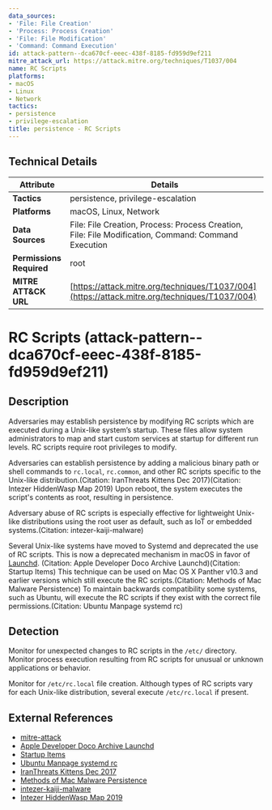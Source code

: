 ```yaml
---
data_sources:
- 'File: File Creation'
- 'Process: Process Creation'
- 'File: File Modification'
- 'Command: Command Execution'
id: attack-pattern--dca670cf-eeec-438f-8185-fd959d9ef211
mitre_attack_url: https://attack.mitre.org/techniques/T1037/004
name: RC Scripts
platforms:
- macOS
- Linux
- Network
tactics:
- persistence
- privilege-escalation
title: persistence - RC Scripts
---
```


## Technical Details

| Attribute | Details |
|-----------|----------|
| **Tactics** | persistence, privilege-escalation |
| **Platforms** | macOS, Linux, Network |
| **Data Sources** | File: File Creation, Process: Process Creation, File: File Modification, Command: Command Execution |
| **Permissions Required** | root |
| **MITRE ATT&CK URL** | [https://attack.mitre.org/techniques/T1037/004](https://attack.mitre.org/techniques/T1037/004) |

# RC Scripts (attack-pattern--dca670cf-eeec-438f-8185-fd959d9ef211)

## Description
Adversaries may establish persistence by modifying RC scripts which are executed during a Unix-like system’s startup. These files allow system administrators to map and start custom services at startup for different run levels. RC scripts require root privileges to modify.

Adversaries can establish persistence by adding a malicious binary path or shell commands to <code>rc.local</code>, <code>rc.common</code>, and other RC scripts specific to the Unix-like distribution.(Citation: IranThreats Kittens Dec 2017)(Citation: Intezer HiddenWasp Map 2019) Upon reboot, the system executes the script's contents as root, resulting in persistence.

Adversary abuse of RC scripts is especially effective for lightweight Unix-like distributions using the root user as default, such as IoT or embedded systems.(Citation: intezer-kaiji-malware)

Several Unix-like systems have moved to Systemd and deprecated the use of RC scripts. This is now a deprecated mechanism in macOS in favor of [Launchd](https://attack.mitre.org/techniques/T1053/004). (Citation: Apple Developer Doco Archive Launchd)(Citation: Startup Items) This technique can be used on Mac OS X Panther v10.3 and earlier versions which still execute the RC scripts.(Citation: Methods of Mac Malware Persistence) To maintain backwards compatibility some systems, such as Ubuntu, will execute the RC scripts if they exist with the correct file permissions.(Citation: Ubuntu Manpage systemd rc)

## Detection
Monitor for unexpected changes to RC scripts in the <code>/etc/</code> directory. Monitor process execution resulting from RC scripts for unusual or unknown applications or behavior.

Monitor for <code>/etc/rc.local</code> file creation. Although types of RC scripts vary for each Unix-like distribution, several execute <code>/etc/rc.local</code> if present. 

## External References
- [mitre-attack](https://attack.mitre.org/techniques/T1037/004)
- [Apple Developer Doco Archive Launchd](https://developer.apple.com/library/archive/documentation/MacOSX/Conceptual/BPSystemStartup/Chapters/CreatingLaunchdJobs.html)
- [Startup Items](https://developer.apple.com/library/content/documentation/MacOSX/Conceptual/BPSystemStartup/Chapters/StartupItems.html)
- [Ubuntu Manpage systemd rc](http://manpages.ubuntu.com/manpages/bionic/man8/systemd-rc-local-generator.8.html)
- [IranThreats Kittens Dec 2017](https://iranthreats.github.io/resources/attribution-flying-rocket-kitten/)
- [Methods of Mac Malware Persistence](https://www.virusbulletin.com/uploads/pdf/conference/vb2014/VB2014-Wardle.pdf)
- [intezer-kaiji-malware](https://www.intezer.com/blog/research/kaiji-new-chinese-linux-malware-turning-to-golang/)
- [Intezer HiddenWasp Map 2019](https://www.intezer.com/blog-hiddenwasp-malware-targeting-linux-systems/)

